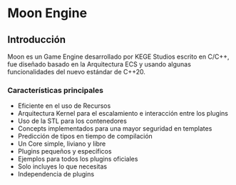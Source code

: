 # Moon Engine
## Introducción
Moon es un Game Engine desarrollado por KEGE Studios escrito en C/C++, fue diseñado basado en la Arquitectura ECS y usando algunas funcionalidades del nuevo estándar de C++20.
### Características principales
- Eficiente en el uso de Recursos
- Arquitectura Kernel para el escalamiento e interacción entre los plugins
- Uso de la STL para los contenedores
- Concepts implementados para una mayor seguridad en templates
- Predicción de tipos en tiempo de compilación
- Un Core simple, liviano y libre
- Plugins pequeños y específicos
- Ejemplos para todos los plugins oficiales
- Solo incluyes lo que necesitas
- Independencia de plugins